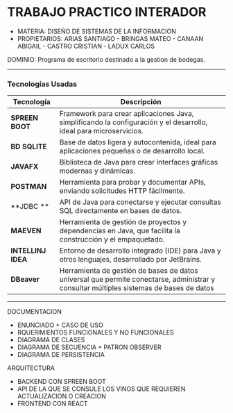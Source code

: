 # TRABAJO PRACTICO INTERADOR
  - MATERIA: DISEÑO DE SISTEMAS DE LA INFORMACION
  - PROPIETARIOS: ARIAS SANTIAGO - BRINGAS MATEO - CANAAN ABIGAIL - CASTRO CRISTIAN - LADUX CARLOS

DOMINIO: Programa de escritorio destinado a la gestion de bodegas.

---

### **Tecnologías Usadas**

| Tecnología  | Descripción                                                             |
|-------------|-------------------------------------------------------------------------|
| **SPREEN BOOT**   | Framework para crear aplicaciones Java, simplificando la configuración y el desarrollo, ideal para microservicios.              |
| **BD SQLITE** | Base de datos ligera y autocontenida, ideal para aplicaciones pequeñas o de desarrollo local.                       |
| **JAVAFX** | Biblioteca de Java para crear interfaces gráficas modernas y dinámicas.     |
| **POSTMAN** | Herramienta para probar y documentar APIs, enviando solicitudes HTTP fácilmente.                     |
| **JDBC ** | API de Java para conectarse y ejecutar consultas SQL directamente en bases de datos.                                    |
| **MAEVEN**  | Herramienta de gestión de proyectos y dependencias en Java, que facilita la construcción y el empaquetado.                  |
| **INTELLINJ IDEA** | Entorno de desarrollo integrado (IDE) para Java y otros lenguajes, desarrollado por JetBrains.           |
| **DBeaver** | Herramienta de gestión de bases de datos universal que permite conectarse, administrar y consultar múltiples sistemas de bases de datos           |

---

DOCUMENTACION
- ENUNCIADO + CASO DE USO
- RQUERIMIENTOS FUNCIONALES Y NO FUNCIONALES
- DIAGRAMA DE CLASES
- DIAGRAMA DE SECUENCIA + PATRON OBSERVER
- DIAGRAMA DE PERSISTENCIA

ARQUITECTURA
- BACKEND CON SPREEN BOOT
- API DE LA QUE SE CONSULE LOS VINOS QUE REQUIEREN ACTUALIZACION O CREACION
- FRONTEND CON REACT
